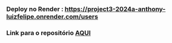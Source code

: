 ### Deploy no Render : https://project3-2024a-anthony-luizfelipe.onrender.com/users
### Link para o repositório [AQUI](https://github.com/anthony-c-silva/project3-2024a-anthony-luizfelipe-backend)
